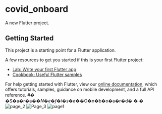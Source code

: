 # covid_onboard

A new Flutter project.

## Getting Started

This project is a starting point for a Flutter application.

A few resources to get you started if this is your first Flutter project:

- [Lab: Write your first Flutter app](https://flutter.dev/docs/get-started/codelab)
- [Cookbook: Useful Flutter samples](https://flutter.dev/docs/cookbook)

For help getting started with Flutter, view our
[online documentation](https://flutter.dev/docs), which offers tutorials,
samples, guidance on mobile development, and a full API reference.
#� �S�a�r�a�_�N�e�f�i�s�e�_�O�n�b�o�a�r�d�
�
�![page_2](https://user-images.githubusercontent.com/47283850/154629045-b9907ef6-f597-4fec-a289-d0fe8b7b3300.PNG)
![Page_3](https://user-images.githubusercontent.com/47283850/154629047-8da29f85-cd58-4424-8c2e-cfef2d82de45.PNG)
![page1](https://user-images.githubusercontent.com/47283850/154629048-5ee36cc3-f760-4fb4-aade-7a3b5be06846.PNG)
